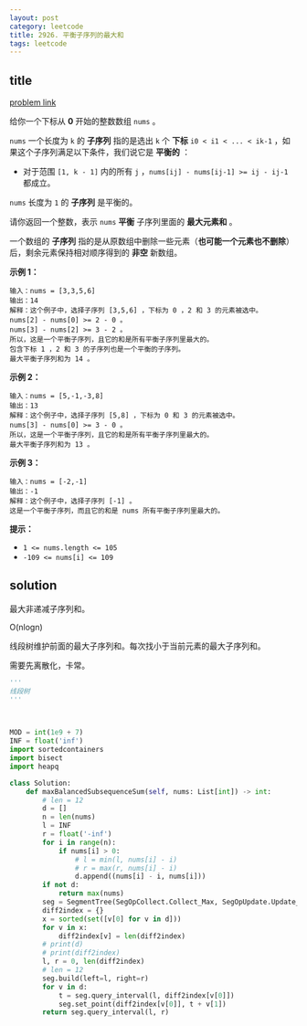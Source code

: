 ```yaml
---
layout: post
category: leetcode
title: 2926. 平衡子序列的最大和
tags: leetcode
---
```


## title
[problem link](https://leetcode.cn/problems/maximum-balanced-subsequence-sum/description/)

给你一个下标从 **0** 开始的整数数组 `nums` 。

`nums` 一个长度为 `k` 的 **子序列** 指的是选出 `k` 个 **下标** `i0 < i1 < ... < ik-1` ，如果这个子序列满足以下条件，我们说它是 **平衡的** ：

- 对于范围 `[1, k - 1]` 内的所有 `j` ，`nums[ij] - nums[ij-1] >= ij - ij-1` 都成立。

`nums` 长度为 `1` 的 **子序列** 是平衡的。

请你返回一个整数，表示 `nums` **平衡** 子序列里面的 **最大元素和** 。

一个数组的 **子序列** 指的是从原数组中删除一些元素（**也可能一个元素也不删除**）后，剩余元素保持相对顺序得到的 **非空** 新数组。

 

**示例 1：**

```
输入：nums = [3,3,5,6]
输出：14
解释：这个例子中，选择子序列 [3,5,6] ，下标为 0 ，2 和 3 的元素被选中。
nums[2] - nums[0] >= 2 - 0 。
nums[3] - nums[2] >= 3 - 2 。
所以，这是一个平衡子序列，且它的和是所有平衡子序列里最大的。
包含下标 1 ，2 和 3 的子序列也是一个平衡的子序列。
最大平衡子序列和为 14 。
```

**示例 2：**

```
输入：nums = [5,-1,-3,8]
输出：13
解释：这个例子中，选择子序列 [5,8] ，下标为 0 和 3 的元素被选中。
nums[3] - nums[0] >= 3 - 0 。
所以，这是一个平衡子序列，且它的和是所有平衡子序列里最大的。
最大平衡子序列和为 13 。
```

**示例 3：**

```
输入：nums = [-2,-1]
输出：-1
解释：这个例子中，选择子序列 [-1] 。
这是一个平衡子序列，而且它的和是 nums 所有平衡子序列里最大的。
```

 

**提示：**

- `1 <= nums.length <= 105`
- `-109 <= nums[i] <= 109`

## solution

最大非递减子序列和。

O(nlogn)

线段树维护前面的最大子序列和。每次找小于当前元素的最大子序列和。

需要先离散化，卡常。

```python
'''
线段树
'''


        
MOD = int(1e9 + 7)
INF = float('inf')
import sortedcontainers
import bisect
import heapq

class Solution:
    def maxBalancedSubsequenceSum(self, nums: List[int]) -> int:
        # len = 12
        d = []
        n = len(nums)
        l = INF
        r = float('-inf')
        for i in range(n):
            if nums[i] > 0:
                # l = min(l, nums[i] - i)
                # r = max(r, nums[i] - i)
                d.append((nums[i] - i, nums[i]))
        if not d:
            return max(nums)
        seg = SegmentTree(SegOpCollect.Collect_Max, SegOpUpdate.Update_SetVal, default_val=0)
        diff2index = {}
        x = sorted(set([v[0] for v in d]))
        for v in x:
            diff2index[v] = len(diff2index)
        # print(d)
        # print(diff2index)
        l, r = 0, len(diff2index)
        # len = 12
        seg.build(left=l, right=r)
        for v in d:
            t = seg.query_interval(l, diff2index[v[0]])
            seg.set_point(diff2index[v[0]], t + v[1])
        return seg.query_interval(l, r)
```

